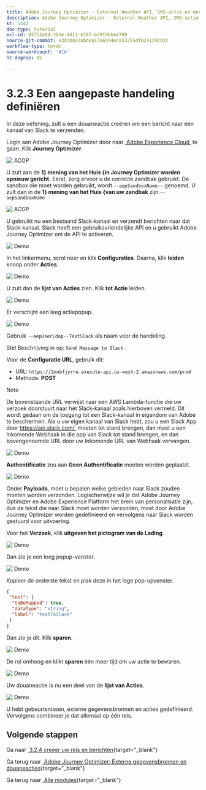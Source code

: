 ```yaml
---
title: Adobe Journey Optimizer - External Weather API, SMS-actie en meer - Aangepaste acties definiëren
description: Adobe Journey Optimizer - External Weather API, SMS-actie en meer - Aangepaste acties definiëren
kt: 5342
doc-type: tutorial
exl-id: 92752e84-3bbe-4d11-b187-bd9fdbbee709
source-git-commit: e3d3b8e3abdea1766594eca53255df024129cb2c
workflow-type: tm+mt
source-wordcount: '416'
ht-degree: 0%

---
```


# 3.2.3 Een aangepaste handeling definiëren

In deze oefening, zult u een douaneactie creëren om een bericht naar een kanaal van Slack te verzenden.

Login aan Adobe Journey Optimizer door naar [&#x200B; Adobe Experience Cloud &#x200B;](https://experience.adobe.com) te gaan. Klik **Journey Optimizer**.

![&#x200B; ACOP &#x200B;](./../../../../modules/delivery-activation/ajo-b2c/ajob2c-1/images/acophome.png)

U zult aan de **1&rbrace; mening van het Huis {in Journey Optimizer worden opnieuw gericht.** Eerst, zorg ervoor u de correcte zandbak gebruikt. De sandbox die moet worden gebruikt, wordt `--aepSandboxName--` genoemd. U zult dan in de **1} mening van het Huis &lbrace;van uw zandbak** zijn.`--aepSandboxName--`

![&#x200B; ACOP &#x200B;](./../../../../modules/delivery-activation/ajo-b2c/ajob2c-1/images/acoptriglp.png)

U gebruikt nu een bestaand Slack-kanaal en verzendt berichten naar dat Slack-kanaal. Slack heeft een gebruiksvriendelijke API en u gebruikt Adobe Journey Optimizer om de API te activeren.

![&#x200B; Demo &#x200B;](./images/slack.png)

In het linkermenu, scrol neer en klik **Configuraties**. Daarna, klik **leiden** knoop onder **Acties**.

![&#x200B; Demo &#x200B;](./images/menuactions.png)

U zult dan de **lijst van Acties** zien. Klik **tot Actie** leiden.

![&#x200B; Demo &#x200B;](./images/acthome.png)

Er verschijnt een leeg actiepopup.

![&#x200B; Demo &#x200B;](./images/emptyact.png)

Gebruik `--aepUserLdap--TextSlack` als naam voor de handeling.

Stel Beschrijving in op: `Send Message to Slack` .

Voor de **Configuratie URL**, gebruik dit:

- URL: `https://2mnbfjyrre.execute-api.us-west-2.amazonaws.com/prod`
- Methode: **POST**

>[!NOTE]
>
>De bovenstaande URL verwijst naar een AWS Lambda-functie die uw verzoek doorstuurt naar het Slack-kanaal zoals hierboven vermeld. Dit wordt gedaan om de toegang tot een Slack-kanaal in eigendom van Adobe te beschermen. Als u uw eigen kanaal van Slack hebt, zou u een Slack App door [&#x200B; https://api.slack.com/ &#x200B;](https://api.slack.com/) moeten tot stand brengen, dan moet u een Inkomende Webhaak in die app van Slack tot stand brengen, en dan bovengenoemde URL door uw Inkomende URL van Webhaak vervangen.

![&#x200B; Demo &#x200B;](./images/slackname.png)

**Authentificatie** zou aan **Geen Authentificatie** moeten worden geplaatst.

![&#x200B; Demo &#x200B;](./images/slackauth.png)

Onder **Payloads**, moet u bepalen welke gebieden naar Slack zouden moeten worden verzonden. Logischerwijze wil je dat Adobe Journey Optimizer en Adobe Experience Platform het brein van personalisatie zijn, dus de tekst die naar Slack moet worden verzonden, moet door Adobe Journey Optimizer worden gedefinieerd en vervolgens naar Slack worden gestuurd voor uitvoering.

Voor het **Verzoek**, klik **uitgeven het pictogram van de Lading**.

![&#x200B; Demo &#x200B;](./images/slackmsgp.png)

Dan zie je een leeg popup-venster.

![&#x200B; Demo &#x200B;](./images/slackmsgpopup.png)

Kopieer de onderste tekst en plak deze in het lege pop-upvenster.

```json
{
 "text": {
  "toBeMapped": true,
  "dataType": "string",
  "label": "textToSlack"
 }
}
```

Dan zie je dit. Klik **sparen**.

![&#x200B; Demo &#x200B;](./images/slackmsgpopup1.png)

De rol omhoog en klikt **sparen** één meer tijd om uw actie te bewaren.

![&#x200B; Demo &#x200B;](./images/slackmsgpopup3.png)

Uw douaneactie is nu een deel van de **lijst van Acties**.

![&#x200B; Demo &#x200B;](./images/slackdone.png)

U hebt gebeurtenissen, externe gegevensbronnen en acties gedefinieerd. Vervolgens combineer je dat allemaal op één reis.

## Volgende stappen

Ga naar [&#x200B; 3.2.4 creeer uw reis en berichten &#x200B;](./ex4.md){target="_blank"}

Ga terug naar [&#x200B; Adobe Journey Optimizer: Externe gegevensbronnen en douaneacties &#x200B;](journey-orchestration-external-weather-api-sms.md){target="_blank"}

Ga terug naar [&#x200B; Alle modules &#x200B;](./../../../../overview.md){target="_blank"}
